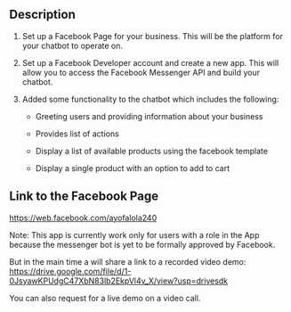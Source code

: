 ## Description

1. Set up a Facebook Page for your business. This will be the platform for your chatbot to operate on.

2. Set up a Facebook Developer account and create a new app. This will allow you to access the Facebook Messenger API and build your chatbot.

3. Added some functionality to the chatbot which includes the following:

   - Greeting users and providing information about your business

   - Provides list of actions

   - Display a list of available products using the facebook template

   - Display a single product with an option to add to cart

## Link to the Facebook Page

https://web.facebook.com/ayofalola240

Note:
This app is currently work only for users with a role in the App because the messenger bot is yet to be formally approved by Facebook.

But in the main time a will share a link to a recorded video demo: https://drive.google.com/file/d/1-0JsyawKPUdgC47XbN83lb2EkpVl4v_X/view?usp=drivesdk

You can also request for a live demo on a video call.

